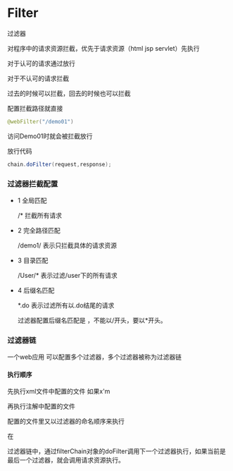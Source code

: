 # Filter 

过滤器

对程序中的请求资源拦截，优先于请求资源（html  jsp  servlet）先执行

对于认可的请求通过放行

对于不认可的请求拦截

过去的时候可以拦截，回去的时候也可以拦截

配置拦截路径就直接

```java
@webFilter("/demo01")
```

访问Demo01时就会被拦截放行

放行代码

```java
chain.doFilter(request,response);
```



### 过滤器拦截配置

+ 1 全局匹配

  /*    拦截所有请求

+ 2 完全路径匹配

  /demo1/ 表示只拦截具体的请求资源

+ 3 目录匹配

   /User/* 表示过滤/user下的所有请求

+ 4 后缀名匹配

   *.do 表示过滤所有以.do结尾的请求

    过滤器配置后缀名匹配是 ，不能以/开头，要以*开头。



### 过滤器链

一个web应用 可以配置多个过滤器，多个过滤器被称为过滤器链

#### 执行顺序

先执行xml文件中配置的文件 如果x'm

再执行注解中配置的文件

配置的文件里又以过滤器的命名顺序来执行



在

过滤器链中，通过filterChain对象的doFilter调用下一个过滤器执行，如果当前是最后一个过滤器，就会调用请求资源执行。